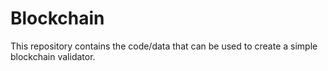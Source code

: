 # Blockchain
This repository contains the code/data that can be used to create a simple blockchain validator. 
